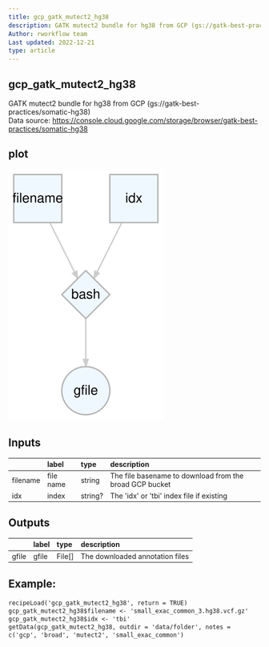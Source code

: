 ```yaml
---
title: gcp_gatk_mutect2_hg38
description: GATK mutect2 bundle for hg38 from GCP (gs://gatk-best-practices/somatic-hg38)
Author: rworkflow team
Last updated: 2022-12-21
type: article
---
```

## gcp_gatk_mutect2_hg38
GATK mutect2 bundle for hg38 from GCP (gs://gatk-best-practices/somatic-hg38)<br>Data source: <https://console.cloud.google.com/storage/browser/gatk-best-practices/somatic-hg38>
## plot
![## gcp_gatk_mutect2_hg38](/plots/gcp_gatk_mutect2_hg38.svg)
## Inputs
|         |label     |type    |description                                             |
|:--------|:---------|:-------|:-------------------------------------------------------|
|filename |file name |string  |The file basename to download from the broad GCP bucket |
|idx      |index     |string? |The 'idx' or 'tbi' index file if existing               |
## Outputs
|      |label |type   |description                     |
|:-----|:-----|:------|:-------------------------------|
|gfile |gfile |File[] |The downloaded annotation files |
## Example:
```
recipeLoad('gcp_gatk_mutect2_hg38', return = TRUE)
gcp_gatk_mutect2_hg38$filename <- 'small_exac_common_3.hg38.vcf.gz'
gcp_gatk_mutect2_hg38$idx <- 'tbi'
getData(gcp_gatk_mutect2_hg38, outdir = 'data/folder', notes = c('gcp', 'broad', 'mutect2', 'small_exac_common')
```

